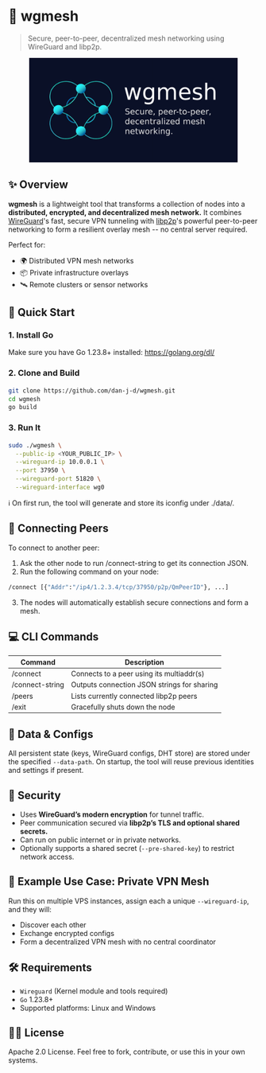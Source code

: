 # 🔗 wgmesh
> Secure, peer-to-peer, decentralized mesh networking using WireGuard and libp2p.

<p align="center">
  <img src="https://github.com/Dan-J-D/wgmesh/blob/main/assets/banner.png?raw=true" alt="Centered Image" width="420"/>
</p>

## ✨ Overview
**wgmesh** is a lightweight tool that transforms a collection of nodes into a **distributed, encrypted, and decentralized mesh network.** It combines [WireGuard](https://www.wireguard.com/)'s fast, secure VPN tunneling with [libp2p](https://libp2p.io/)'s powerful peer-to-peer networking to form a resilient overlay mesh -- no central server required.

Perfect for:
- 🌍 Distributed VPN mesh networks
- 📦 Private infrastructure overlays
- 🛰 Remote clusters or sensor networks

## 🚀 Quick Start
### 1. Install Go
Make sure you have Go 1.23.8+ installed:
https://golang.org/dl/

### 2. Clone and Build
```bash
git clone https://github.com/dan-j-d/wgmesh.git
cd wgmesh
go build
```

### 3. Run It
```bash
sudo ./wgmesh \
  --public-ip <YOUR_PUBLIC_IP> \
  --wireguard-ip 10.0.0.1 \
  --port 37950 \
  --wireguard-port 51820 \
  --wireguard-interface wg0
 ```
ℹ️ On first run, the tool will generate and store its iconfig under ./data/.

## 🔌 Connecting Peers
To connect to another peer:
1. Ask the other node to run /connect-string to get its connection JSON.
2. Run the following command on your node:
```bash
/connect [{"Addr":"/ip4/1.2.3.4/tcp/37950/p2p/QmPeerID"}, ...]
```
3. The nodes will automatically establish secure connections and form a mesh.

## 💻 CLI Commands
| Command         | Description                                 |
|-----------------|---------------------------------------------|
| /connect        | Connects to a peer using its multiaddr(s)   |
| /connect-string | Outputs connection JSON strings for sharing |
| /peers          | Lists currently connected libp2p peers      |
| /exit           | Gracefully shuts down the node              |

## 📁 Data & Configs
All persistent state (keys, WireGuard configs, DHT store) are stored under the specified `--data-path`. On startup, the tool will reuse previous identities and settings if present.

## 🔐 Security
- Uses **WireGuard’s modern encryption** for tunnel traffic.
- Peer communication secured via **libp2p’s TLS and optional shared secrets.**
- Can run on public internet or in private networks.
- Optionally supports a shared secret (`--pre-shared-key`) to restrict network access.

## 🧪 Example Use Case: Private VPN Mesh
Run this on multiple VPS instances, assign each a unique `--wireguard-ip`, and they will:
- Discover each other
- Exchange encrypted configs
- Form a decentralized VPN mesh with no central coordinator

## 🛠 Requirements
- `Wireguard` (Kernel module and tools required)
- `Go` 1.23.8+
- Supported platforms: Linux and Windows

## 🧑‍💻 License
Apache 2.0 License. Feel free to fork, contribute, or use this in your own systems.
